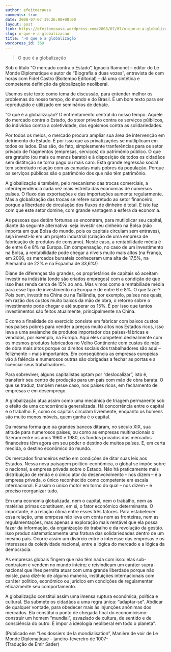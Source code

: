 ```yaml
---
author: efeitoecausa
comments: true
date: 2008-07-07 19:26:00+00:00
layout: post
link: https://efeitoecausa.wordpress.com/2008/07/07/o-que-e-a-globalizacao/
slug: o-que-e-a-globalizacao
title: '>O que é a globalização'
wordpress_id: 369
---
```


>O que é a globalização  
  
  
Sob o título “O mercado contra o Estado”, Ignacio Ramonet – editor do Le Monde Diplomatique e autor de “Biografia a duas vozes”, entrevista de cem horas com Fidel Castro (Boitempo Editorial) – dá uma sintética e competente definição da globalização neoliberal.  
  
Usemos este texto como tema de discussão, para entender melhor os problemas do nosso tempo, do mundo e do Brasil. É um bom texto para ser reproduzido e utilizado em seminários de debate.  
  
“O que é a globalização? O enfrentamento central do nosso tempo. Aquele do mercado contra o Estado, do steor privado contra os serviços púiblicos, do indivíduo contra a coletividade, dos egoísmos contra as solidariedades.  
  
Por todos os meios, o mercado procura ampliar sua área de intervenção em detrimento do Estado. É por isso que as privatizações se mutliplicam em todos os lados. Elas são, de fato, simplesmente tranferências para os setor privado de fragmentos (empresas, serviços) do patrimônio público. O que era gratuito (ou mais ou menos barato) e à disposiçáo de todos os cidadãos sem distitnção se torna pago ou mais caro. Esta grande regressão social tem sobretudo relação com as camadas mais pobres da população. Porque os serviços públicos são o patrimònio dos que não têm patrimônio.  
  
A globalização é também, pelo mecanismo das trocas comerciais, a interdependência cada vez mais estreita das economias de numersos países. O fluxo das exportações e das importações aumenta regularmente. Mas a globalização das trocas se refere sobretudo ao setor financeiro, porque a liberdade de circulação dos fluxos de dinheiro é total. E isto faz com que este setor domine, com grande vantagem a esfera da economia.  
  
As pessoas que detêm fortunas se encontram, para mutliplicar seu capital, diante da seguinte alternativa: seja investir seu dinheiro na Bolsa (não importa em que Bolsa do mundo, pois os capitais circulam sem entraves), seja investi-lo em um projeto industrial (criação de uma empresa de fabricação de produtos de consumo). Neste caso, a rentabilidade média é de entre 6 e 8% na Europa. Em compensação, no caso de um investimento na Bolsa, a rentabilidade pode chegar a níveis muito mais altos (na França, em 2006, os mercados bursateis conheceram uma alta de 17,5%, na Alemanha de 22% e na Espanha de 33,6%!)  
  
Diane de diferenças tão grandes, os proprietários de capitais só aceitam investir na indústria (onde são criados empregos) com a condição de que isso lhes renda cerca de 15% ao ano. Mas vimos como a rentabiliade média para esse tipo de investimento na Europa é de entre 6 e 8%. O que fazer? Pois bem, investir na China ou na Tailândia, por exemplo, países nos quais, em razão dos custos muito baixos da mão de obra, o retorno sobre o investimento pode chegar e até superar os 15%. É por isso que tantos investimentos são feitos atualmente, principalmente na China.  
  
E como a finalidade do exercício consiste em fabricar com baixos custos nos países pobres para vender a preços muito altos nos Estados ricos, isso leva a uma avalanche de produtos importador dos países-fábricas e vendidos, por exemplo, na Europa. Aqui eles competem deslealmente com os mesmos produtos fabricados no Velho Continente com custos de mão de obra mais altos porque os direitos sociais dos trabalhadores são aqui – felizmente – mais importantes. Em conseqüência as empresas européias vão à falência e numerosos outras são obrigadas a fechar as portas e a licenciar seus trabalhadores.  
  
Para sobreviver, alguns capitalistas optam por “deslocalizar”, isto é, transferir seu centro de produção para um país com mão de obra barata. O que se traduz, também nesse caso, nos países ricos, em fechamento de empresas e em desemprego.  
  
A globalização atua assim como uma mecânica de triagem permanente sob o efeito de uma concorrência generalizada. Há concorrência entre o capital e o trabalho. E, como os capitais circulam livremente, enquanto os homens são muito menos móveis, quem ganha é o capital.  
  
Da mesma forma que oa grandes bancos ditaram, no século XIX, sua atitude para numerosos países, ou como as empresas multinacionais o fizeram entre os anos 1960 e 1980, os fundos privados dos mercados financeiros têm agora em seu poder o destino de muitos países. E, em certa medida, o destino econômico do mundo.  
  
Os mercados financeiros estão em condições de ditar suas leis aos Estados. Nessa nova paisagem político-econömica, o global se impõe sobre o nacional, a empresa privada sobre o Estado. Náo há praticamente mais distribuição de renda e o único ator do desenvolvimento – nos dizem – é a empresa privada, o único reconhecido como competente em escala internacional. E assim o único motor em torno do qual – nos dizem – é preciso reorganizar tudo.  
  
Em uma economia globalizada, nem o capital, nem o trabalho, nem as matérias primas constituem, em si, o fator econômico determinante. O importante, é a relação ótima entre esses três fatores. Para estabelecer essa relação, uma emrpesa não leva em conta nem as fronteiras, nem as regulamentações, mas apenas a exploração mais rentável que ela possa fazer da informação, da organização do trabalho e da revolução da gestão. Isso produz sistematicamente uma fratura das solidariedades dentro de um mesmo país. Ocorre assim um divórcio entre o interesse das empresas e os interesses da coletividade nacional, entre a lógica do mercado e a lógica da democracia.  
  
As empresas globais fingem que não têm nada com isso: elas sub-contratam e vendem no mundo inteiro; e reivindicam um caráter supra-nacional que lhes permita atuar com uma grande liberdade porque não existe, para dizê-lo de alguma maneira, instituições internacionais com caráter político, econômico ou jurídico em condições de regulamentar eficazmente seu comportamento.  
  
A globalização constitui assim uma imensa ruptura econômica, política e cultural. Ela submete os cidadãos a uma regra única: “adaptar-se”. Abdicar de qualquer vontade, para obedecer mais às injunções anônimas dos mercados. Ela constitui o ponto de chegada final do economicismo: construir um homem “mundial”, esvaziado de cultura, de sentido e de consciência do outro. E impor a ideologia neoliberal em todo o planeta”.  
  
(Publicado em “Les dossiers de la mondialisation”, Manière de voir de Le Monde Diplomatique – janeiro-fevereiro de 1007-  
(Tradução de Emir Sader)
